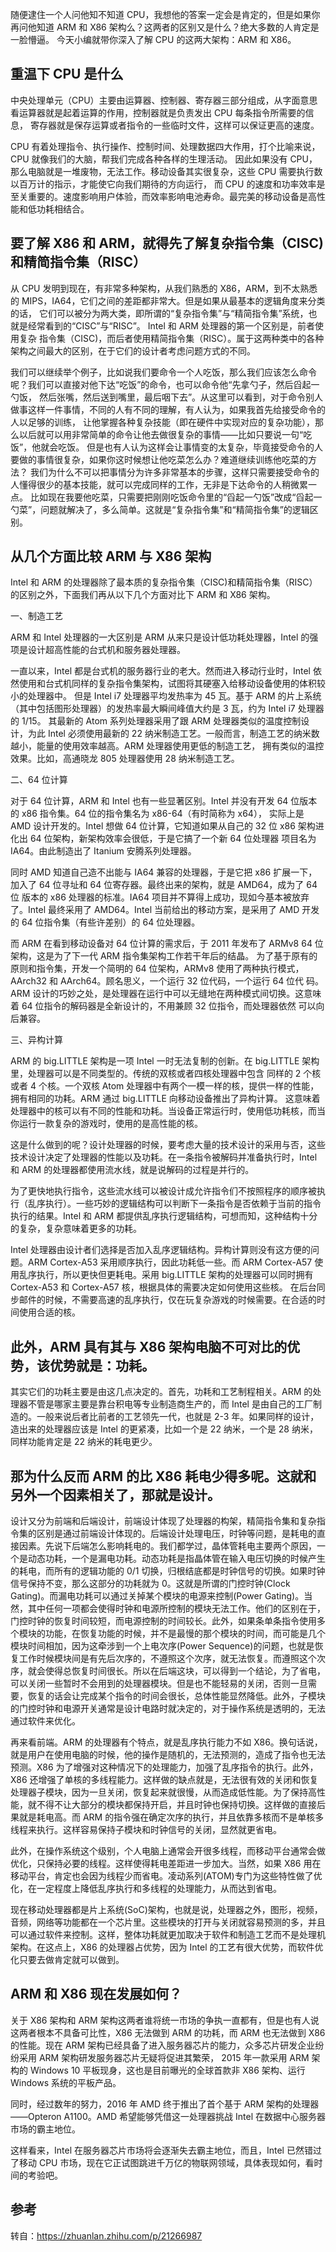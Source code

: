 随便逮住一个人问他知不知道 CPU，我想他的答案一定会是肯定的，但是如果你再问他知道 ARM 和 X86 架构么？这两者的区别又是什么？绝大多数的人肯定是一脸懵逼。
今天小编就带你深入了解 CPU 的这两大架构：ARM 和 X86。

## 重温下 CPU 是什么

中央处理单元（CPU）主要由运算器、控制器、寄存器三部分组成，从字面意思看运算器就是起着运算的作用，控制器就是负责发出 CPU 每条指令所需要的信息，
寄存器就是保存运算或者指令的一些临时文件，这样可以保证更高的速度。

CPU 有着处理指令、执行操作、控制时间、处理数据四大作用，打个比喻来说，CPU 就像我们的大脑，帮我们完成各种各样的生理活动。
因此如果没有 CPU，那么电脑就是一堆废物，无法工作。移动设备其实很复杂，这些 CPU 需要执行数以百万计的指示，才能使它向我们期待的方向运行，
而 CPU 的速度和功率效率是至关重要的。速度影响用户体验，而效率影响电池寿命。最完美的移动设备是高性能和低功耗相结合。

## 要了解 X86 和 ARM，就得先了解复杂指令集（CISC)和精简指令集（RISC）

从 CPU 发明到现在，有非常多种架构，从我们熟悉的 X86，ARM，到不太熟悉的 MIPS，IA64，它们之间的差距都非常大。但是如果从最基本的逻辑角度来分类的话，
它们可以被分为两大类，即所谓的“复杂指令集”与“精简指令集”系统，也就是经常看到的“CISC”与“RISC”。 Intel 和 ARM 处理器的第一个区别是，前者使用复杂
指令集（CISC)，而后者使用精简指令集（RISC）。属于这两种类中的各种架构之间最大的区别，在于它们的设计者考虑问题方式的不同。

我们可以继续举个例子，比如说我们要命令一个人吃饭，那么我们应该怎么命令呢？我们可以直接对他下达“吃饭”的命令，也可以命令他“先拿勺子，然后舀起一勺饭，
然后张嘴，然后送到嘴里，最后咽下去”。从这里可以看到，对于命令别人做事这样一件事情，不同的人有不同的理解，有人认为，如果我首先给接受命令的人以足够的训练，
让他掌握各种复杂技能（即在硬件中实现对应的复杂功能），那么以后就可以用非常简单的命令让他去做很复杂的事情——比如只要说一句“吃饭”，他就会吃饭。
但是也有人认为这样会让事情变的太复杂，毕竟接受命令的人要做的事情很复杂，如果你这时候想让他吃菜怎么办？难道继续训练他吃菜的方法？
我们为什么不可以把事情分为许多非常基本的步骤，这样只需要接受命令的人懂得很少的基本技能，就可以完成同样的工作，无非是下达命令的人稍微累一点。
比如现在我要他吃菜，只需要把刚刚吃饭命令里的“舀起一勺饭”改成“舀起一勺菜”，问题就解决了，多么简单。这就是“复杂指令集”和“精简指令集”的逻辑区别。

## 从几个方面比较 ARM 与 X86 架构

Intel 和 ARM 的处理器除了最本质的复杂指令集（CISC)和精简指令集（RISC）的区别之外，下面我们再从以下几个方面对比下 ARM 和 X86 架构。


一、制造工艺

ARM 和 Intel 处理器的一大区别是 ARM 从来只是设计低功耗处理器，Intel 的强项是设计超高性能的台式机和服务器处理器。

一直以来，Intel 都是台式机的服务器行业的老大。然而进入移动行业时，Intel 依然使用和台式机同样的复杂指令集架构，试图将其硬塞入给移动设备使用的体积较小的处理器中。
但是 Intel i7 处理器平均发热率为 45 瓦。基于 ARM 的片上系统（其中包括图形处理器）的发热率最大瞬间峰值大约是 3 瓦，约为 Intel i7 处理器的 1/15。
其最新的 Atom 系列处理器采用了跟 ARM 处理器类似的温度控制设计，为此 Intel 必须使用最新的 22 纳米制造工艺。一般而言，制造工艺的纳米数越小，能量的使用效率越高。ARM 处理器使用更低的制造工艺，
拥有类似的温控效果。比如，高通晓龙 805 处理器使用 28 纳米制造工艺。

二、64 位计算

对于 64 位计算，ARM 和 Intel 也有一些显著区别。Intel 并没有开发 64 位版本的 x86 指令集。64 位的指令集名为 x86-64（有时简称为 x64），
实际上是 AMD 设计开发的。Intel 想做 64 位计算，它知道如果从自己的 32 位 x86 架构进化出 64 位架构，新架构效率会很低，于是它搞了一个新 64 位处理器
项目名为 IA64。由此制造出了 Itanium 安腾系列处理器。

同时 AMD 知道自己造不出能与 IA64 兼容的处理器，于是它把 x86 扩展一下，加入了 64 位寻址和 64 位寄存器。最终出来的架构，就是 AMD64，成为了 64 位
版本的 x86 处理器的标准。IA64 项目并不算得上成功，现如今基本被放弃了。Intel 最终采用了 AMD64。Intel 当前给出的移动方案，是采用了 AMD 开发的 64 
位指令集（有些许差别）的 64 位处理器。

而 ARM 在看到移动设备对 64 位计算的需求后，于 2011 年发布了 ARMv8 64 位架构，这是为了下一代 ARM 指令集架构工作若干年后的结晶。
为了基于原有的原则和指令集，开发一个简明的 64 位架构，ARMv8 使用了两种执行模式，AArch32 和 AArch64。顾名思义，一个运行 32 位代码，一个运行 64 位代
码。ARM 设计的巧妙之处，是处理器在运行中可以无缝地在两种模式间切换。这意味着 64 位指令的解码器是全新设计的，不用兼顾 32 位指令，而处理器依然
可以向后兼容。

三、异构计算

ARM 的 big.LITTLE 架构是一项 Intel 一时无法复制的创新。在 big.LITTLE 架构里，处理器可以是不同类型的。传统的双核或者四核处理器中包含
同样的 2 个核或者 4 个核。一个双核 Atom 处理器中有两个一模一样的核，提供一样的性能，拥有相同的功耗。ARM 通过 big.LITTLE 向移动设备推出了异构计算。
这意味着处理器中的核可以有不同的性能和功耗。当设备正常运行时，使用低功耗核，而当你运行一款复杂的游戏时，使用的是高性能的核。

这是什么做到的呢？设计处理器的时候，要考虑大量的技术设计的采用与否，这些技术设计决定了处理器的性能以及功耗。在一条指令被解码并准备执行时，Intel 
和 ARM 的处理器都使用流水线，就是说解码的过程是并行的。

为了更快地执行指令，这些流水线可以被设计成允许指令们不按照程序的顺序被执行（乱序执行）。一些巧妙的逻辑结构可以判断下一条指令是否依赖于当前的指令
执行的结果。Intel 和 ARM 都提供乱序执行逻辑结构，可想而知，这种结构十分的复杂，复杂意味着更多的功耗。

Intel 处理器由设计者们选择是否加入乱序逻辑结构。异构计算则没有这方便的问题。ARM Cortex-A53 采用顺序执行，因此功耗低一些。而 ARM Cortex-A57 
使用乱序执行，所以更快但更耗电。采用 big.LITTLE 架构的处理器可以同时拥有 Cortex-A53 和 Cortex-A57 核，根据具体的需要决定如何使用这些核。
在后台同步邮件的时候，不需要高速的乱序执行，仅在玩复杂游戏的时候需要。在合适的时间使用合适的核。

## 此外，ARM 具有其与 X86 架构电脑不可对比的优势，该优势就是：功耗。

其实它们的功耗主要是由这几点决定的。首先，功耗和工艺制程相关。ARM 的处理器不管是哪家主要是靠台积电等专业制造商生产的，而 Intel 是由自己的工厂制造的。一般来说后者比前者的工艺领先一代，也就是 2-3 年。如果同样的设计，造出来的处理器应该是 Intel 的更紧凑，比如一个是 22 纳米，一个是 28 纳米，同样功能肯定是 22 纳米的耗电更少。

## 那为什么反而 ARM 的比 X86 耗电少得多呢。这就和另外一个因素相关了，那就是设计。

设计又分为前端和后端设计，前端设计体现了处理器的构架，精简指令集和复杂指令集的区别是通过前端设计体现的。后端设计处理电压，时钟等问题，是耗电的直接因素。先说下后端怎么影响耗电的。我们都学过，晶体管耗电主要两个原因，一个是动态功耗，一个是漏电功耗。动态功耗是指晶体管在输入电压切换的时候产生的耗电，而所有的逻辑功能的 0/1 切换，归根结底都是时钟信号的切换。如果时钟信号保持不变，那么这部分的功耗就为 0。这就是所谓的门控时钟(Clock Gating)。而漏电功耗可以通过关掉某个模块的电源来控制(Power Gating)。当然，其中任何一项都会使得时钟和电源所控制的模块无法工作。他们的区别在于，门控时钟的恢复时间较短，而电源控制的时间较长。此外，如果条单条指令使用多个模块的功能，在恢复功能的时候，并不是最慢的那个模块的时间，而可能是几个模块时间相加，因为这牵涉到一个上电次序(Power Sequence)的问题，也就是恢复工作时候模块间是有先后次序的，不遵照这个次序，就无法恢复。而遵照这个次序，就会使得总恢复时间很长。所以在后端这块，可以得到一个结论，为了省电，可以关闭一些暂时不会用到的处理器模块。但是也不能轻易的关闭，否则一旦需要，恢复的话会让完成某个指令的时间会很长，总体性能显然降低。此外，子模块的门控时钟和电源开关通常是设计电路时就决定的，对于操作系统是透明的，无法通过软件来优化。

再来看前端。ARM 的处理器有个特点，就是乱序执行能力不如 X86。换句话说，就是用户在使用电脑的时候，他的操作是随机的，无法预测的，造成了指令也无法预测。X86 为了增强对这种情况下的处理能力，加强了乱序指令的执行。此外，X86 还增强了单核的多线程能力。这样做的缺点就是，无法很有效的关闭和恢复处理器子模块，因为一旦关闭，恢复起来就很慢，从而造成低性能。为了保持高性能，就不得不让大部分的模块都保持开启，并且时钟也保持切换。这样做的直接后果就是耗电高。而
 ARM 的指令强在确定次序的执行，并且依靠多核而不是单核多线程来执行。这样容易保持子模块和时钟信号的关闭，显然就更省电。

此外，在操作系统这个级别，个人电脑上通常会开很多线程，而移动平台通常会做优化，只保持必要的线程。这样使得耗电差距进一步加大。当然，如果 X86 用在移动平台，肯定也会因为线程少而省电。凌动系列(ATOM)专门为这些特性做了优化，在一定程度上降低乱序执行和多线程的处理能力，从而达到省电。

现在移动处理器都是片上系统(SoC)架构，也就是说，处理器之外，图形，视频，音频，网络等功能都在一个芯片里。这些模块的打开与关闭就容易预测的多，并且可以通过软件来控制。这样，整体功耗就更加取决于软件和制造工艺而不是处理机架构。在这点上，X86 的处理器占优势，因为 Intel 的工艺有很大优势，而软件优化只要去做肯定就可以做到。

## ARM 和 X86 现在发展如何？

关于 X86 架构和 ARM 架构这两者谁将统一市场的争执一直都有，但是也有人说这两者根本不具备可比性，X86 无法做到 ARM 的功耗，而 ARM 也无法做到 X86 的性能。现在 ARM 架构已经具备了进入服务器芯片的能力，众多芯片研发企业纷纷采用 ARM 架构研发服务器芯片无疑将促进其繁荣， 2015 年一款采用 ARM 架构的 Windows 10 平板现身，这也是目前曝光的全球首款非 X86 架构、运行 Windows 系统的平板产品。

同时，经过数年的努力，2016 年 AMD 终于推出了首个基于 ARM 架构的处理器——Opteron A1100。AMD 希望能够凭借这一处理器挑战 Intel 在数据中心服务器市场的霸主地位。

这样看来，Intel 在服务器芯片市场将会逐渐失去霸主地位，而且，Intel 已然错过了移动 CPU 市场，现在它正试图跳进千万亿的物联网领域，具体表现如何，看时间的考验吧。

## 参考

转自：<https://zhuanlan.zhihu.com/p/21266987>
